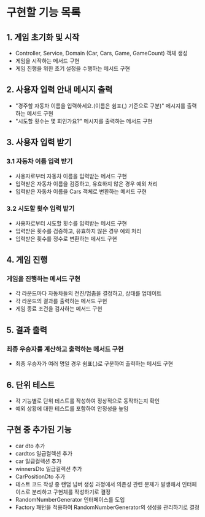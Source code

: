 # 구현할 기능 목록
## 1. 게임 초기화 및 시작
   * Controller, Service, Domain (Car, Cars, Game, GameCount) 객체 생성
   * 게임을 시작하는 메서드 구현
   * 게임 진행을 위한 초기 설정을 수행하는 메서드 구현
## 2. 사용자 입력 안내 메시지 출력
   * "경주할 자동차 이름을 입력하세요.(이름은 쉼표(,) 기준으로 구분)" 메시지를 출력하는 메서드 구현
   * "시도할 횟수는 몇 회인가요?" 메시지를 출력하는 메서드 구현
## 3. 사용자 입력 받기
   ### 3.1 자동차 이름 입력 받기 
   * 사용자로부터 자동차 이름을 입력받는 메서드 구현
   * 입력받은 자동차 이름을 검증하고, 유효하지 않은 경우 예외 처리
   * 입력받은 자동차 이름을 Cars 객체로 변환하는 메서드 구현
   ### 3.2 시도할 횟수 입력 받기
   * 사용자로부터 시도할 횟수를 입력받는 메서드 구현
   * 입력받은 횟수를 검증하고, 유효하지 않은 경우 예외 처리
   * 입력받은 횟수를 정수로 변환하는 메서드 구현
## 4. 게임 진행
   ### 게임을 진행하는 메서드 구현
   * 각 라운드마다 자동차들의 전진/멈춤을 결정하고, 상태를 업데이트
   * 각 라운드의 결과를 출력하는 메서드 구현
   * 게임 종료 조건을 검사하는 메서드 구현
## 5. 결과 출력
   ### 최종 우승자를 계산하고 출력하는 메서드 구현
   * 최종 우승자가 여러 명일 경우 쉼표(,)로 구분하여 출력하는 메서드 구현
## 6. 단위 테스트
   * 각 기능별로 단위 테스트를 작성하여 정상적으로 동작하는지 확인
   * 예외 상황에 대한 테스트를 포함하여 안정성을 높임

## 구현 중 추가된 기능
   * car dto 추가
   * cardtos 일급컬렉션 추가 
   * car 일급컬렉션 추가 
   * winnersDto 일급컬렉션 추가
   * CarPositionDto 추가
   * 테스트 코드 작성 중 랜덤 넘버 생성 과정에서 의존성 관련 문제가 발생해서 인터페이스로 분리하고 구현체를 작성하기로 결정
   * RandomNumberGenerator 인터페이스를 도입
   * Factory 패턴을 적용하여 RandomNumberGenerator의 생성을 관리하기로 결정